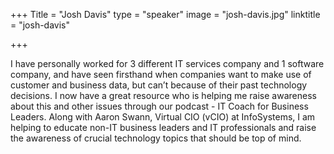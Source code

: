 +++
Title = "Josh Davis"
type = "speaker"
image = "josh-davis.jpg"
linktitle = "josh-davis"

+++

I have personally worked for 3 different IT services company and 1 software company, and have seen firsthand when companies want to make use of customer and business data, but can’t because of their past technology decisions. I now have a great resource who is helping me raise awareness about this and other issues through our podcast - IT Coach for Business Leaders. Along with Aaron Swann, Virtual CIO (vCIO) at InfoSystems, I am helping to educate non-IT business leaders and IT professionals and raise the awareness of crucial technology topics that should be top of mind.

